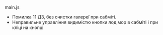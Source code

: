main.js
- Помилка 11 ДЗ, без очистки галереї при сабміті.
- Неправильне управління видимістю кнопки лод мор в сабміті і при кліці на кнопці
